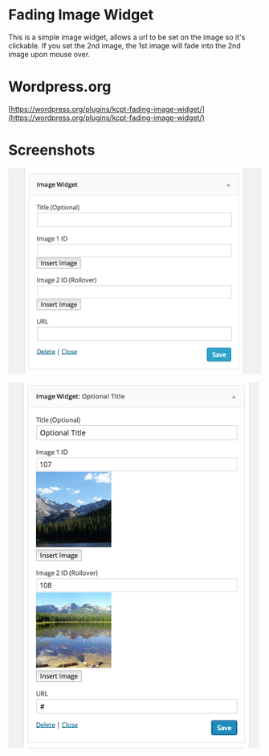 # Fading Image Widget
This is a simple image widget, allows a url to be set on the image so it's clickable.  If you set the 2nd image, the 1st image will fade into the 2nd image upon mouse over.

Wordpress.org
=============
[https://wordpress.org/plugins/kcpt-fading-image-widget/](https://wordpress.org/plugins/kcpt-fading-image-widget/)

Screenshots
===========

![Fresh widget](/screenshots/screenshot-1.png?raw=true "Fresh widget")

![Widget filled out](/screenshots/screenshot-2.png?raw=true "Widget filled out")
